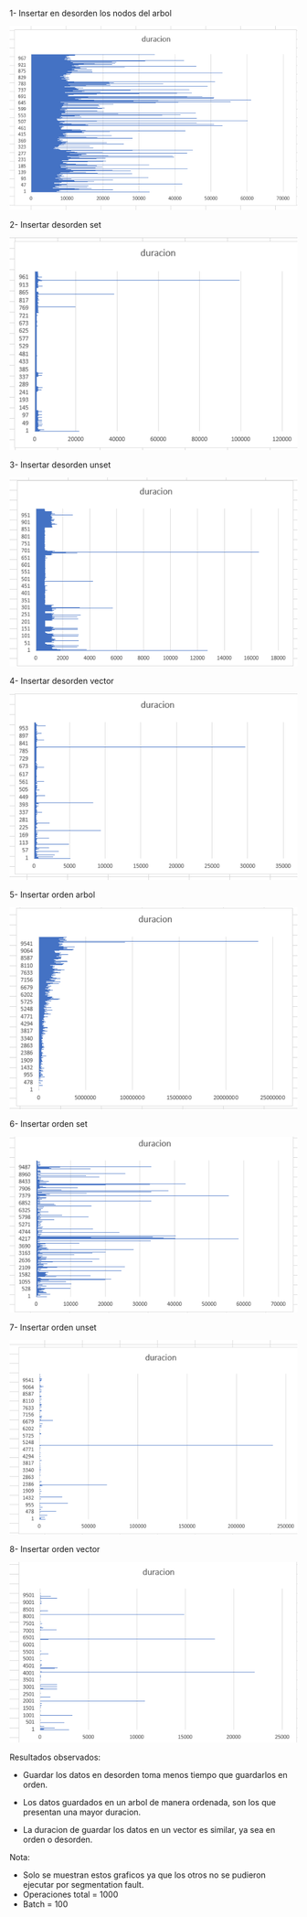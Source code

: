 1- Insertar en desorden los nodos del arbol

![Alt text](Images/g1.png)

2- Insertar desorden set

![Alt text](Images/g2.png)

3- Insertar desorden unset

![Alt text](Images/g3.png)

4- Insertar desorden vector

![Alt text](Images/g4.png)

5- Insertar orden arbol

![Alt text](Images/g5.png)

6- Insertar orden set

![Alt text](Images/g6.png)

7- Insertar orden unset

![Alt text](Images/g7.png)

8- Insertar orden vector

![Alt text](Images/g8.png)



Resultados observados:

- Guardar los datos en desorden toma menos tiempo que guardarlos en orden.

- Los datos guardados en un arbol de manera ordenada, son los que presentan una mayor duracion.

- La duracion de guardar los datos en un vector es similar, ya sea en orden o desorden.


Nota: 
- Solo se muestran estos graficos ya que los otros no se pudieron ejecutar por segmentation fault.
- Operaciones total = 1000
- Batch = 100






